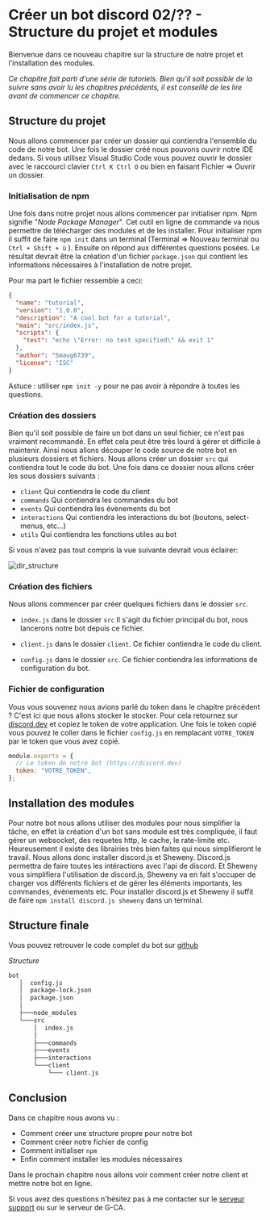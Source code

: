 # Créer un bot discord 02/?? - Structure du projet et modules

Bienvenue dans ce nouveau chapitre sur la structure de notre projet et l'installation des modules.

_Ce chapitre fait parti d'une série de tutoriels. Bien qu'il soit possible de la suivre sans avoir lu les chapitres précédents, il est conseillé de les lire avant de commencer ce chapitre._

## Structure du projet

Nous allons commencer par créer un dossier qui contiendra l'ensemble du code de notre bot. Une fois le dossier créé nous pouvons ouvrir notre IDE dedans.
Si vous utilisez Visual Studio Code vous pouvez ouvrir le dossier avec le raccourci clavier `Ctrl K Ctrl O` ou bien en faisant Fichier => Ouvrir un dossier.

### Initialisation de npm

Une fois dans notre projet nous allons commencer par initialiser npm. Npm signifie "_Node Package Manager_". Cet outil en ligne de commande va nous permettre de télécharger des modules et de les installer. Pour initialiser npm il suffit de faire `npm init` dans un terminal (Terminal => Nouveau terminal ou `Ctrl + Shift + ù` ).
Ensuite on répond aux différentes questions posées. Le résultat devrait être la création d'un fichier `package.json` qui contient les informations nécessaires à l'installation de notre projet.

Pour ma part le fichier ressemble a ceci:

```json
{
  "name": "tutorial",
  "version": "1.0.0",
  "description": "A cool bot for a tutorial",
  "main": "src/index.js",
  "scripts": {
    "test": "echo \"Error: no test specified\" && exit 1"
  },
  "author": "Smaug6739",
  "license": "ISC"
}
```

Astuce : utiliser `npm init -y` pour ne pas avoir à répondre à toutes les questions.

### Création des dossiers

Bien qu'il soit possible de faire un bot dans un seul fichier, ce n'est pas vraiment recommandé. En effet cela peut être très lourd à gérer et difficile à maintenir. Ainsi nous allons découper le code source de notre bot en plusieurs dossiers et fichiers. Nous allons créer un dossier `src` qui contiendra tout le code du bot. Une fois dans ce dossier nous allons créer les sous dossiers suivants :

- `client` Qui contiendra le code du client
- `commands` Qui contiendra les commandes du bot
- `events` Qui contiendra les évènements du bot
- `interactions` Qui contiendra les interactions du bot (boutons, select-menus, etc...)
- `utils` Qui contiendra les fonctions utiles au bot

Si vous n'avez pas tout compris la vue suivante devrait vous éclairer:

![dir_structure](./assets/images/dir_structure.png)

### Création des fichiers

Nous allons commencer par créer quelques fichiers dans le dossier `src`.

- `index.js` dans le dossier `src` Il s'agit du fichier principal du bot, nous lancerons notre bot depuis ce fichier.

- `client.js` dans le dossier `client`. Ce fichier contiendra le code du client.

- `config.js` dans le dossier `src`. Ce fichier contiendra les informations de configuration du bot.

### Fichier de configuration

Vous vous souvenez nous avions parlé du token dans le chapitre précédent ? C'est ici que nous allons stocker le stocker. Pour cela retournez sur [discord.dev](https://discord.com/developers/applications) et copiez le token de votre application. Une fois le token copié vous pouvez le coller dans le fichier `config.js` en remplacant `VOTRE_TOKEN` par le token que vous avez copié.

```js
module.exports = {
  // Le token de notre bot (https://discord.dev)
  token: "VOTRE_TOKEN",
};
```

## Installation des modules

Pour notre bot nous allons utiliser des modules pour nous simplifier la tâche, en effet la création d'un bot sans module est très compliquée, il faut gérer un websocket, des requetes http, le cache, le rate-limite etc. Heureusement il existe des librairies très bien faites qui nous simplifieront le travail. Nous allons donc installer discord.js et Sheweny. Discord.js permettra de faire toutes les intéractions avec l'api de discord. Et Sheweny vous simplifiera l'utilisation de discord.js, Sheweny va en fait s'occuper de charger vos différents fichiers et de gérer les éléments importants, les commandes, événements etc. Pour installer discord.js et Sheweny il suffit de faire `npm install discord.js sheweny` dans un terminal.

## Structure finale

Vous pouvez retrouver le code complet du bot sur [github](https://github.com/Sheweny/Tutorial)

_Structure_

```txt
bot
   │  config.js
   │  package-lock.json
   │  package.json
   │
   ├───node_modules
   └───src
       │  index.js
       │
       ├───commands
       ├───events
       ├───interactions
       └───client
           └─── client.js
```

## Conclusion

Dans ce chapitre nous avons vu :

- Comment créer une structure propre pour notre bot
- Comment créer notre fichier de config
- Comment initialiser `npm`
- Enfin comment installer les modules nécessaires

Dans le prochain chapitre nous allons voir comment créer notre client et mettre notre bot en ligne.

Si vous avez des questions n'hésitez pas à me contacter sur le [serveur support](https://discord.gg/euCF8bp4cN) ou sur le serveur de G-CA.
